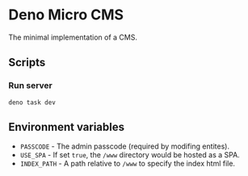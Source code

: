 # Deno Micro CMS

The minimal implementation of a CMS.

## Scripts

### Run server

```
deno task dev
```

## Environment variables

- `PASSCODE` - The admin passcode (required by modifing entites).
- `USE_SPA` - If set `true`, the `/www` directory would be hosted as a SPA.
- `INDEX_PATH` - A path relative to `/www` to specify the index html file.
